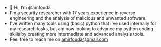 - 👋 Hi, I’m @amfouda
- I'm a security researcher with 17 years experience in reverse engineering and the analysis of malicious and unwanted software. 
- I've written many tools using (basic) python that i've used internally for my research tasks, but am now looking to advance my python coding skills by creating more intermediate and advanced analysis tools.
- Feel free to reach me on amirfouda@gmail.com 

<!---
amfouda/amfouda is a ✨ special ✨ repository because its `README.md` (this file) appears on your GitHub profile.
You can click the Preview link to take a look at your changes.
--->
